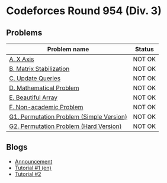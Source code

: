 # Codeforces Round 954 (Div. 3)

## Problems

|Problem name|Status|
|------------|---------|
| [A. X Axis](problems/A._X_Axis.md)|NOT OK|
| [B. Matrix Stabilization](problems/B._Matrix_Stabilization.md)|NOT OK|
| [C. Update Queries](problems/C._Update_Queries.md)|NOT OK|
| [D. Mathematical Problem](problems/D._Mathematical_Problem.md)|NOT OK|
| [E. Beautiful Array](problems/E._Beautiful_Array.md)|NOT OK|
| [F. Non-academic Problem](problems/F._Non-academic_Problem.md)|NOT OK|
| [G1. Permutation Problem (Simple Version)](problems/G1._Permutation_Problem_(Simple_Version).md)|NOT OK|
| [G2. Permutation Problem (Hard Version)](problems/G2._Permutation_Problem_(Hard_Version).md)|NOT OK|
## Blogs

- [Announcement](blogs/Announcement.md)
- [Tutorial #1 (en)](blogs/Tutorial_1_(en).md)
- [Tutorial #2](blogs/Tutorial_2.md)
